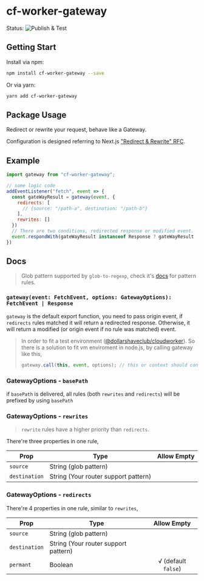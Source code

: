 # cf-worker-gateway

Status: ![Publish & Test](https://github.com/SparklingFun/cf-worker-gateway/workflows/Publish/badge.svg)

## Getting Start

Install via npm:

```bash
npm install cf-worker-gateway --save
```

Or via yarn:

```bash
yarn add cf-worker-gateway
```

## Package Usage

Redirect or rewrite your request, behave like a Gateway.

Configuration is designed referring to Next.js ["Redirect & Rewrite" RFC](https://github.com/vercel/next.js/discussions/9081).

## Example

```javascript
import gateway from "cf-worker-gateway";

// some logic code
addEventListener("fetch", event => {
  const gateWayResult = gateway(event, {
    redirects: [
      // {source: "/path-a", destination: "/path-b"}
    ],
    rewrites: []
  })
  // There are two conditions, redirected response or modified event.
  event.respondWith(gateWayResult instanceof Response ? gateWayResult : handleRequest(gateWayResult.request));
})
```

## Docs

> Glob pattern supported by `glob-to-regexp`, check it's [docs](https://github.com/fitzgen/glob-to-regexp#readme) for pattern rules.

### `gateway(event: FetchEvent, options: GatewayOptions): FetchEvent | Response`

`gateway` is the default export function, you need to pass origin event, if `redirects` rules matched it will return a redirected response. Otherwise, it will return a modified (or origin event if no rule was matched) event.

> In order to fit a test environment ([@dollarshaveclub/cloudworker](https://github.com/dollarshaveclub/cloudworker#readme)). So there is a solution to fit vm enviroment in node.js, by calling gateway like this,
> ```javascript
> gateway.call(this, event, options); // this or context should contains `Response` at least.
> ```

### GatewayOptions - `basePath`

if `basePath` is delivered, all rules (both `rewrites` and `redirects`) will be prefixed by using `basePath`

### GatewayOptions - `rewrites`

> `rewrite` rules have a higher priority than `redirects`.

There're three properties in one rule,

| Prop          | Type                                 | Allow Empty |
|---------------|--------------------------------------|:-----------:|
| `source`      | String (glob pattern)                |             |
| `destination` | String (Your router support pattern) |             |

### GatewayOptions - `redirects`

There're 4 properties in one rule, similar to `rewrites`,

| Prop          | Type                                 | Allow Empty |
|---------------|--------------------------------------|:-----------:|
| `source`      | String (glob pattern)                |             |
| `destination` | String (Your router support pattern) |             |
| `permant`     | Boolean                              |  √ (default `false`)  |